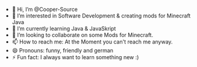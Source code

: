 - 👋 Hi, I’m @Cooper-Source
- 👀 I’m interested in Software Development & creating mods for Minecraft Java
- 🌱 I’m currently learning Java & JavaSkript
- 💞️ I’m looking to collaborate on some Mods for Minecraft.
- 📫 How to reach me: At the Moment you can't reach me anyway.
- 😄 Pronouns: funny, friendly and german
- ⚡ Fun fact: I always want to learn something new :)

<!---
Cooper-Source/Cooper-Source is a ✨ special ✨ repository because its `README.md` (this file) appears on your GitHub profile.
You can click the Preview link to take a look at your changes.
--->
